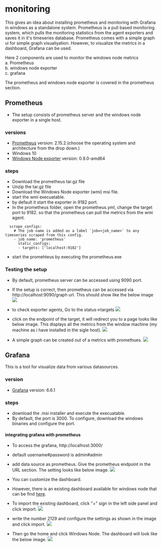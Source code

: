 # monitoring
This gives an idea about installing prometheus and monitoring with Grafana in windows as a standalone system.
Prometheus is a pull based monitoring system, which pulls the monitoring statistics from the agent exporters and saves it in it's timeseries database. 
Prometheus comes with a simple graph ui for simple graph visualiyation. However, to visualize the metrics in a dashboard, Grafana can be used.

Here 2 components are used to monitor the windows node metrics </br>
    a. Prometheus </br>
    b. windows node exporter </br>
    c. grafana </br>

The prometheus and windows node exporter is covered in the prometheus section.

## Prometheus 
- The setup consists of prometheus server and the windows node exporter in a single host.

### versions
 - [Prometheus](https://prometheus.io/download/) version: 2.15.2.(choose the operating system and architecture from the drop down.)
 - Windows 10
 - [Windows Node exporter](https://github.com/martinlindhe/wmi_exporter/releases) version: 0.9.0-amd64 

### steps
 - Download the prometheus tar.gz file 
 - Unzip the tar.gz file
 - Download the Windows Node exporter (wmi) msi file.
 - start the wmi execuatable.
 - by default it start the exporter in 9182 port.
 - In the prometheus folder, open the prometheus.yml, change the target port to 9182. so that the prometheus can pull the metrics from the  wmi agent.
  
  ```
    scrape_configs:
      # The job name is added as a label `job=<job_name>` to any timeseries scraped from this config.
      - job_name: 'prometheus'
        static_configs:
        - targets: ['localhost:9182']
 ```
 - start the promehteus by executing the prometheus.exe 
 
 ### Testing the setup
 - By default, prometheus server can be accessed using 9090 port.
 - If the setup is correct, then prometheus can be accessed via http://localhost:9090/graph url. This should show like the below image
 ![](prometheus_1.PNG)
 
 - to check exporter agents, Go to the status->targets
  ![](prometheus_2.PNG)
 
 - click on the endpoint of the target, it will redirect you to a page looks like below image. This displays all the metrics from the window machine (my machine as i have installed in the sigle host).
   ![](prometheus_3.PNG)
   
 - A simple graph can be created out of a metrics with promethues.
  ![](prometheus_4.PNG)
  
## Grafana 
This is a tool for visualize data from various datasources.

### version
- [Grafana](https://grafana.com/grafana/download?platform=windows) version: 6.6.1 
 
### steps
- download the .msi installer and execute the  execuatable.
- By default, the port is 3000. To configure, download the windows binaries and configure the port.

#### integrating grafana with prometheus 
- To access the grafana, http://localhost:3000/
- default username#password is admin#admin
- add data source as prometheus. Give the prometheus endpoint in the URL section. The setting looks like below image.
![](Datasource.PNG)

- You can customize the dashboard. 
- However, there is an existing dashboard available for windows node that can be find [here](https://grafana.com/grafana/dashboards/2129).
- To import the existing dashboard, click "+" sign in the left side panel and click import.
![](Grafana_dashBoard_import.png)

- write the number 2129 and configure the settings as shown in the image and click import.
![](import_2.PNG)

- Then go the home and click Windows Node. The dashboard will look like the below image.
![](windows_dashboard.PNG)
